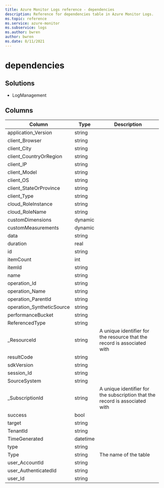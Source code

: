```yaml
---
title: Azure Monitor Logs reference - dependencies
description: Reference for dependencies table in Azure Monitor Logs.
ms.topic: reference
ms.service: azure-monitor
ms.subservice: logs
ms.author: bwren
author: bwren
ms.date: 8/11/2021
---
```


# dependencies

 

## Solutions

- LogManagement




## Columns

|Column|Type|Description|
|---|---|---|
|application_Version|string||
|client_Browser|string||
|client_City|string||
|client_CountryOrRegion|string||
|client_IP|string||
|client_Model|string||
|client_OS|string||
|client_StateOrProvince|string||
|client_Type|string||
|cloud_RoleInstance|string||
|cloud_RoleName|string||
|customDimensions|dynamic||
|customMeasurements|dynamic||
|data|string||
|duration|real||
|id|string||
|itemCount|int||
|itemId|string||
|name|string||
|operation_Id|string||
|operation_Name|string||
|operation_ParentId|string||
|operation_SyntheticSource|string||
|performanceBucket|string||
|ReferencedType|string||
|_ResourceId|string|A unique identifier for the resource that the record is associated with|
|resultCode|string||
|sdkVersion|string||
|session_Id|string||
|SourceSystem|string||
|_SubscriptionId|string|A unique identifier for the subscription that the record is associated with|
|success|bool||
|target|string||
|TenantId|string||
|TimeGenerated|datetime||
|type|string||
|Type|string|The name of the table|
|user_AccountId|string||
|user_AuthenticatedId|string||
|user_Id|string||
